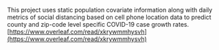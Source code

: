 This project uses static population covariate information along with daily metrics of social distancing based on cell phone location data to predict county and zip-code level specific COVID-19 case growth rates.
[https://www.overleaf.com/read/xkrywmmhysvh](https://www.overleaf.com/read/xkrywmmhysvh)
